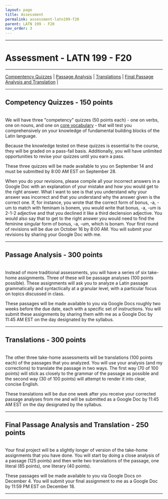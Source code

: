 ```yaml
---
layout: page
title: Assessment
permalink: assessment-latn199-f20
parent: LATN 199 - F20
nav_order: 3
---
```

***

# Assessment - LATN 199 - F20

***

[Compentency Quizzes](#competency-quizzes---150-points) \| [Passage Analysis](#passage-analysis---300-points) \| [Translations](#translations---300-points) \| [Final Passage Analysis and Translation](#final-passage-analysis-and-translation---250-points) \|

***

## Competency Quizzes - 150 points
&nbsp;  
We will have three "competency" quizzes (50 points each) - one on verbs, one on nouns, and one on [core vocabulary](http://ww3.haverford.edu/classics/DCC/Vocab/Full/pdf/Nepos-Hannibal-Vocabulary-Repeat3.pdf) - that will test you comprehensively on your knowledge of fundamental building blocks of the Latin language.

Because the knowledge tested on these quizzes is essential to the course, they will be graded on a pass-fail basis. Additionally, you will have unlimited opportunities to revise your quizzes until you earn a pass.

These three quizzes will be made available to you on September 14 and must be submitted by 8:00 AM EST on September 28.

When you do your revisions, please compile all your incorrect answers in a Google Doc with an explanation of your mistake and how you would get to the right answer. What I want to see is that you understand why your answer was incorrect and that you understand why the answer given is the correct one. If, for instance, you wrote that the correct form of bonus, -a, -um to match with feminam is bonem, you would write that bonus, -a, -um is 2-1-2 adjective and that you declined it like a third declension adjective. You would also say that to get to the right answer you would need to find the feminine singular form of bonus, -a, -um, which is bonam. Your first round of revisions will be due on October 16 by 8:00 AM. You will submit your revisions by sharing your Google Doc with me.

***

## Passage Analysis - 300 points
&nbsp;  
Instead of more traditional assessments, you will have a series of six take-home assignments. Three of these will be passage analyses (100 points possible). These assignments will ask you to analyze a Latin passage grammatically and syntactically at a granular level, with a particular focus on topics discussed in class.

These passages will be made available to you via Google Docs roughly two weeks before the due date, each with a specific set of instructions. You will submit these assignments by sharing them with me as a Google Doc by 11:45 AM EST on the day designated by the syllabus.

***

## Translations - 300 points
&nbsp;  
The other three take-home assessments will be translations (100 points each) of the passages that you analyzed. You will use your analysis (and my corrections) to translate the passage in two ways. The first way (70 of 100 points) will stick as closely to the grammar of the passage as possible and the second way (30 of 100 points) will attempt to render it into clear, concise English.

These translations will be due one week after you receive your corrected passage analyses from me and will be submitted as a Google Doc by 11:45 AM EST on the day designated by the syllabus.

***

## Final Passage Analysis and Translation - 250 points
&nbsp;  
Your final project will be a slightly longer of version of the take-home assignments that you have done. You will start by doing a close analysis of a passage (125 points) and then write two translations of the passage, one literal (85 points), one literary (40 points).

These passages will be made available to you via Google Docs on December 4. You will submit your final assignment to me as a Google Doc by 11:59 PM EST on December 18.

***
